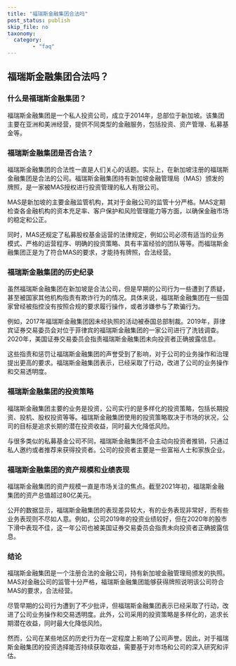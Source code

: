 ```yaml
---
title: "福瑞斯金融集团合法吗"
post_status: publish
skip_file: no
taxonomy:
  category:
        - "faq"
---
```


## 福瑞斯金融集团合法吗？

### 什么是福瑞斯金融集团？

福瑞斯金融集团是一个私人投资公司，成立于2014年，总部位于新加坡。该集团主要在亚洲和美洲经营，提供不同类型的金融服务，包括投资、资产管理、私募基金等。

### 福瑞斯金融集团是否合法？

福瑞斯金融集团的合法性一直是人们关心的话题。实际上，在新加坡注册的福瑞斯金融集团是合法的公司。福瑞斯金融集团持有新加坡金融管理局（MAS）颁发的牌照，是一家被MAS授权进行投资管理的私人有限公司。

MAS是新加坡的主要金融监管机构，其对于金融公司的监管十分严格。MAS定期检查各金融机构的资本充足率、客户保护和风险管理能力等方面，以确保金融市场的稳定和公正。

同时，MAS还规定了私募股权基金运营的法律规定，例如公司必须有适当的业务模式、严格的运营程序、明确的投资策略、具有丰富经验的团队等等。而福瑞斯金融集团正是为了符合MAS的要求，才能持有牌照，合法经营。

### 福瑞斯金融集团的历史纪录

虽然福瑞斯金融集团在新加坡是合法公司，但是早期的公司行为一些遭到了质疑，甚至被国家其他机构指责有欺诈行为的情况。具体来说，福瑞斯金融集团在一些国家曾经被指控没有按照合规的要求履行操作，或者涉嫌参与了欺骗行为。

例如，2017年福瑞斯金融集团因未经执照的活动被泰国总部制裁。2019年，菲律宾证券交易委员会对位于菲律宾的福瑞斯金融集团的一家公司进行了洗钱调查。2020年，美国证券交易委员会指责福瑞斯金融集团未向投资者正确披露信息。

这些指责和惩罚让福瑞斯金融集团的声誉受到了影响，对于公司的业务操作和治理提出更高的要求。福瑞斯金融集团表示，已经采取了行动，改进了公司的业务操作和交易透明度。

### 福瑞斯金融集团的投资策略

福瑞斯金融集团主要的业务是投资，公司实行的是多样化的投资策略，包括长期投资、投机、股权投资等等。福瑞斯金融集团使用的投资策略取决于市场的状况，公司的目标是追求长期的潜在投资收益，同时最大化降低风险。

与很多类似的私募基金公司不同，福瑞斯金融集团不会主动向投资者推销，只通过私人邀约或者推荐来获得投资者。公司的投资者主要是一些富裕人士和家族企业。

### 福瑞斯金融集团的资产规模和业绩表现

福瑞斯金融集团的资产规模一直是市场关注的焦点。截至2021年初，福瑞斯金融集团的资产总值超过80亿美元。

公开的数据显示，福瑞斯金融集团的表现差异较大，有的业务表现非常好，而有些业务表现则不尽如人意。例如，公司2019年的投资业绩较好，但在2020年的股市下滑中表现不佳，这一年公司也被美国证券交易委员会指责未向投资者正确披露信息。

### 结论

福瑞斯金融集团是一个注册合法的金融公司，持有新加坡金融管理局颁发的执照。MAS对金融公司的监管十分严格，福瑞斯金融集团能够获得牌照说明该公司符合MAS的要求，合法经营。

尽管早期的公司行为遭到了不少批评，但福瑞斯金融集团表示已经采取了行动，改进了公司业务操作和交易透明度。此外，公司采用的投资策略是多样化的，追求长期潜在收益，同时最大化降低风险。

然而，公司在某些地区的历史行为在一定程度上影响了公司声誉。因此，对于福瑞斯金融集团的投资选择能否持续获取收益，需要基于对市场和公司的深入研究和评估。
